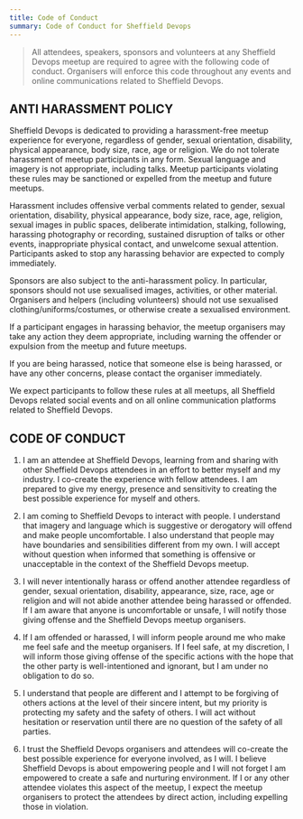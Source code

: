 ```yaml
---
title: Code of Conduct
summary: Code of Conduct for Sheffield Devops
---
```


> All attendees, speakers, sponsors and volunteers at any Sheffield Devops meetup are required to agree with the following code of conduct. Organisers will enforce this code throughout any events and online communications related to Sheffield Devops.

## ANTI HARASSMENT POLICY

Sheffield Devops is dedicated to providing a harassment-free meetup experience for everyone, regardless of gender, sexual orientation, disability, physical appearance, body size, race, age or religion. We do not tolerate harassment of meetup participants in any form. Sexual language and imagery is not appropriate, including talks. Meetup participants violating these rules may be sanctioned or expelled from the meetup and future meetups.

Harassment includes offensive verbal comments related to gender, sexual orientation, disability, physical appearance, body size, race, age, religion, sexual images in public spaces, deliberate intimidation, stalking, following, harassing photography or recording, sustained disruption of talks or other events, inappropriate physical contact, and unwelcome sexual attention. Participants asked to stop any harassing behavior are expected to comply immediately.

Sponsors are also subject to the anti-harassment policy. In particular, sponsors should not use sexualised images, activities, or other material. Organisers and helpers (including volunteers) should not use sexualised clothing/uniforms/costumes, or otherwise create a sexualised environment.

If a participant engages in harassing behavior, the meetup organisers may take any action they deem appropriate, including warning the offender or expulsion from the meetup and future meetups.

If you are being harassed, notice that someone else is being harassed, or have any other concerns, please contact the organiser immediately.

We expect participants to follow these rules at all meetups, all Sheffield Devops related social events and on all online communication platforms related to Sheffield Devops.

## CODE OF CONDUCT

1. I am an attendee at Sheffield Devops, learning from and sharing with other Sheffield Devops attendees in an effort to better myself and my industry. I co-create the experience with fellow attendees. I am prepared to give my energy, presence and sensitivity to creating the best possible experience for myself and others.

2. I am coming to Sheffield Devops to interact with people. I understand that imagery and language which is suggestive or derogatory will offend and make people uncomfortable. I also understand that people may have boundaries and sensibilities different from my own. I will accept without question when informed that something is offensive or unacceptable in the context of the Sheffield Devops meetup.

3. I will never intentionally harass or offend another attendee regardless of gender, sexual orientation, disability, appearance, size, race, age or religion and will not abide another attendee being harassed or offended. If I am aware that anyone is uncomfortable or unsafe, I will notify those giving offense and the Sheffield Devops meetup organisers.

4. If I am offended or harassed, I will inform people around me who make me feel safe and the meetup organisers. If I feel safe, at my discretion, I will inform those giving offense of the specific actions with the hope that the other party is well-intentioned and ignorant, but I am under no obligation to do so.

5. I understand that people are different and I attempt to be forgiving of others actions at the level of their sincere intent, but my priority is protecting my safety and the safety of others. I will act without hesitation or reservation until there are no question of the safety of all parties.

6. I trust the Sheffield Devops organisers and attendees will co-create the best possible experience for everyone involved, as I will. I believe Sheffield Devops is about empowering people and I will not forget I am empowered to create a safe and nurturing environment. If I or any other attendee violates this aspect of the meetup, I expect the meetup organisers to protect the attendees by direct action, including expelling those in violation.

